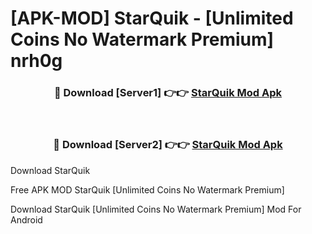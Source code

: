 # [APK-MOD] StarQuik - [Unlimited Coins No Watermark Premium] nrh0g



<div align="center">
<h3>🔴 Download [Server1] 👉👉 <a href="https://momento.my/?title=StarQuik">StarQuik Mod Apk</a></h3><br>

<h3>🔴 Download [Server2] 👉👉 <a href="https://momento.my/?title=StarQuik">StarQuik Mod Apk</a></h3>
</div>



Download StarQuik 

Free APK MOD StarQuik [Unlimited Coins No Watermark Premium]

Download StarQuik [Unlimited Coins No Watermark Premium] Mod For Android
